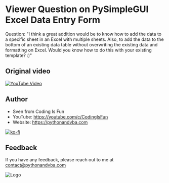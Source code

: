 
# Viewer Question on PySimpleGUI Excel Data Entry Form


Question: "I think a great addition would be to know how to add the data to a specific sheet in an Excel with multiple sheets. Also, to add the data to the bottom of an existing data table without overwriting the existing data and formatting on Excel. Would you know how to do this with your existing template? :)"


## Original video

[![YouTube Video](https://img.youtube.com/vi/svcv8uub0D0/0.jpg)](https://youtu.be/svcv8uub0D0)


## Author

- Sven from Coding Is Fun
- YouTube: https://youtube.com/c/CodingIsFun
- Website: https://pythonandvba.com

[![ko-fi](https://ko-fi.com/img/githubbutton_sm.svg)](https://ko-fi.com/X7X47Q0EG)


## Feedback

If you have any feedback, please reach out to me at contact@pythonandvba.com


![Logo](https://content.screencast.com/users/jubbel3/folders/Snagit/media/c42ea34b-4057-4754-96b0-e8e05c866afb/08.18.2021-19.56.png)

